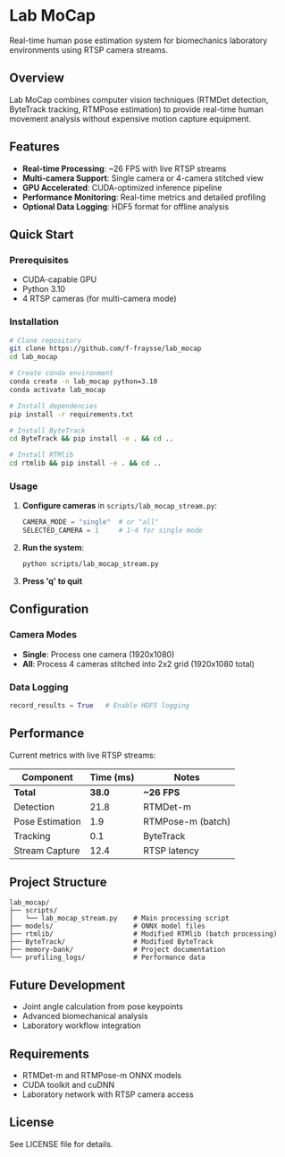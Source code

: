 # Lab MoCap

Real-time human pose estimation system for biomechanics laboratory environments using RTSP camera streams.

## Overview

Lab MoCap combines computer vision techniques (RTMDet detection, ByteTrack tracking, RTMPose estimation) to provide real-time human movement analysis without expensive motion capture equipment.

## Features

- **Real-time Processing**: ~26 FPS with live RTSP streams
- **Multi-camera Support**: Single camera or 4-camera stitched view
- **GPU Accelerated**: CUDA-optimized inference pipeline
- **Performance Monitoring**: Real-time metrics and detailed profiling
- **Optional Data Logging**: HDF5 format for offline analysis

## Quick Start

### Prerequisites

- CUDA-capable GPU
- Python 3.10
- 4 RTSP cameras (for multi-camera mode)

### Installation

```bash
# Clone repository
git clone https://github.com/f-fraysse/lab_mocap
cd lab_mocap

# Create conda environment
conda create -n lab_mocap python=3.10
conda activate lab_mocap

# Install dependencies
pip install -r requirements.txt

# Install ByteTrack
cd ByteTrack && pip install -e . && cd ..

# Install RTMlib
cd rtmlib && pip install -e . && cd ..
```

### Usage

1. **Configure cameras** in `scripts/lab_mocap_stream.py`:
   ```python
   CAMERA_MODE = "single"  # or "all"
   SELECTED_CAMERA = 1     # 1-4 for single mode
   ```

2. **Run the system**:
   ```bash
   python scripts/lab_mocap_stream.py
   ```

3. **Press 'q' to quit**

## Configuration

### Camera Modes

- **Single**: Process one camera (1920x1080)
- **All**: Process 4 cameras stitched into 2x2 grid (1920x1080 total)

### Data Logging

```python
record_results = True   # Enable HDF5 logging
```

## Performance

Current metrics with live RTSP streams:

| Component | Time (ms) | Notes |
|-----------|-----------|-------|
| **Total** | **38.0** | **~26 FPS** |
| Detection | 21.8 | RTMDet-m |
| Pose Estimation | 1.9 | RTMPose-m (batch) |
| Tracking | 0.1 | ByteTrack |
| Stream Capture | 12.4 | RTSP latency |

## Project Structure

```
lab_mocap/
├── scripts/
│   └── lab_mocap_stream.py    # Main processing script
├── models/                    # ONNX model files
├── rtmlib/                    # Modified RTMlib (batch processing)
├── ByteTrack/                 # Modified ByteTrack
├── memory-bank/               # Project documentation
└── profiling_logs/            # Performance data
```

## Future Development

- Joint angle calculation from pose keypoints
- Advanced biomechanical analysis
- Laboratory workflow integration

## Requirements

- RTMDet-m and RTMPose-m ONNX models
- CUDA toolkit and cuDNN
- Laboratory network with RTSP camera access

## License

See LICENSE file for details.
